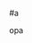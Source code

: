 #a










































































































































































































































































































opa
